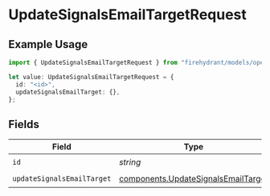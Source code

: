 # UpdateSignalsEmailTargetRequest

## Example Usage

```typescript
import { UpdateSignalsEmailTargetRequest } from "firehydrant/models/operations";

let value: UpdateSignalsEmailTargetRequest = {
  id: "<id>",
  updateSignalsEmailTarget: {},
};
```

## Fields

| Field                                                                                      | Type                                                                                       | Required                                                                                   | Description                                                                                |
| ------------------------------------------------------------------------------------------ | ------------------------------------------------------------------------------------------ | ------------------------------------------------------------------------------------------ | ------------------------------------------------------------------------------------------ |
| `id`                                                                                       | *string*                                                                                   | :heavy_check_mark:                                                                         | N/A                                                                                        |
| `updateSignalsEmailTarget`                                                                 | [components.UpdateSignalsEmailTarget](../../models/components/updatesignalsemailtarget.md) | :heavy_check_mark:                                                                         | N/A                                                                                        |